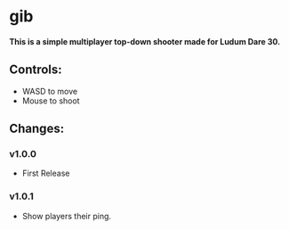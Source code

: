 gib
===

#### This is a simple multiplayer top-down shooter made for Ludum Dare 30. ####

## Controls: ##

- WASD to move
- Mouse to shoot

## Changes: ##

### v1.0.0 ###

- First Release

### v1.0.1 ###

- Show players their ping.
